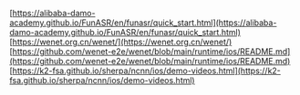 [https://alibaba-damo-academy.github.io/FunASR/en/funasr/quick_start.html](https://alibaba-damo-academy.github.io/FunASR/en/funasr/quick_start.html) 
[https://wenet.org.cn/wenet/](https://wenet.org.cn/wenet/) 
[https://github.com/wenet-e2e/wenet/blob/main/runtime/ios/README.md](https://github.com/wenet-e2e/wenet/blob/main/runtime/ios/README.md) 
[https://k2-fsa.github.io/sherpa/ncnn/ios/demo-videos.html](https://k2-fsa.github.io/sherpa/ncnn/ios/demo-videos.html) 

